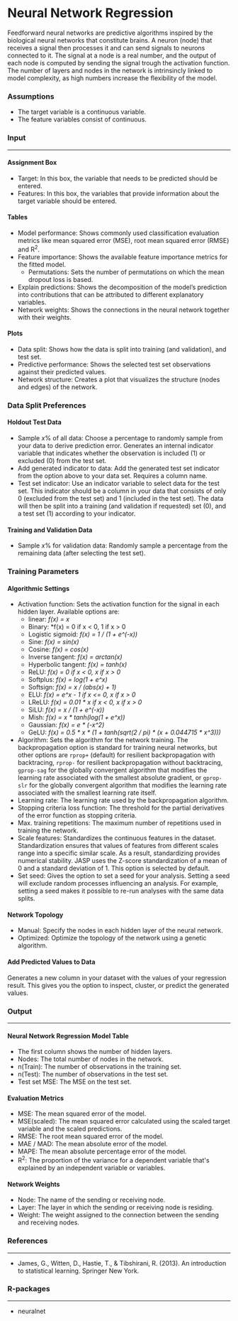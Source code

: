 Neural Network Regression
===

Feedforward neural networks are predictive algorithms inspired by the biological neural networks that constitute brains. A neuron (node) that receives a signal then processes it and can send signals to neurons connected to it. The signal at a node is a real number, and the output of each node is computed by sending the signal trough the activation function. The number of layers and nodes in the network is intrinsincly linked to model complexity, as high numbers increase the flexibility of the model.

### Assumptions
- The target variable is a continuous variable.
- The feature variables consist of continuous.

### Input 
-------
#### Assignment Box 
- Target: In this box, the variable that needs to be predicted should be entered. 
- Features: In this box, the variables that provide information about the target variable should be entered. 

#### Tables  
- Model performance: Shows commonly used classification evaluation metrics like mean squared error (MSE), root mean squared error (RMSE) and R<sup>2</sup>.
- Feature importance: Shows the available feature importance metrics for the fitted model.
  - Permutations: Sets the number of permutations on which the mean dropout loss is based.
- Explain predictions: Shows the decomposition of the model’s prediction into contributions that can be attributed to different explanatory variables.
- Network weights: Shows the connections in the neural network together with their weights.

#### Plots
- Data split: Shows how the data is split into training (and validation), and test set.
- Predictive performance: Shows the selected test set observations against their predicted values.
- Network structure: Creates a plot that visualizes the structure (nodes and edges) of the network.

### Data Split Preferences
#### Holdout Test Data
- Sample *x*% of all data: Choose a percentage to randomly sample from your data to derive prediction error. Generates an internal indicator variable that indicates whether the observation is included (1) or excluded (0) from the test set.
- Add generated indicator to data: Add the generated test set indicator from the option above to your data set. Requires a column name.
- Test set indicator: Use an indicator variable to select data for the test set. This indicator should be a column in your data that consists of only 0 (excluded from the test set) and 1 (included in the test set). The data will then be split into a training (and validation if requested) set (0), and a test set (1) according to your indicator.

#### Training and Validation Data
- Sample *x*% for validation data: Randomly sample a percentage from the remaining data (after selecting the test set).

### Training Parameters 
#### Algorithmic Settings
- Activation function: Sets the activation function for the signal in each hidden layer. Available options are:
  - linear: *f(x) = x*
  - Binary: *f(x) = 0 if x < 0, 1 if x > 0
  - Logistic sigmoid: *f(x) = 1 / (1 + e^(-x))*
  - Sine: *f(x) = sin(x)*
  - Cosine: *f(x) = cos(x)*
  - Inverse tangent: *f(x) = arctan(x)*
  - Hyperbolic tangent: *f(x) = tanh(x)*
  - ReLU: *f(x) =  0 if x < 0, x if x > 0*
  - Softplus: *f(x) = log(1 + e^x)*
  - Softsign: *f(x) = x / (abs(x) + 1)*
  - ELU: *f(x) = e^x - 1 if x <= 0, x if x > 0*
  - LReLU: *f(x) = 0.01 * x if x < 0, x if x > 0*
  - SiLU: *f(x) = x / (1 + e^(-x))*
  - Mish: *f(x) = x * tanh(log(1 + e^x))*
  - Gaussian: *f(x) = e * (-x^2)*
  - GeLU: *f(x) = 0.5 * x * (1 + tanh(sqrt(2 / pi) * (x + 0.044715 * x^3)))*
- Algorithm: Sets the algorithm for the network training. The backpropagation option is standard for training neural networks, but other options are `rprop+` (default) for resilient backpropagation with backtracing, `rprop-` for resilient backpropagation without backtracing, `gprop-sag` for the globally convergent algorithm that modifies the learning rate associated with the smallest absolute gradient, or `gprop-slr` for the globally convergent algorithm that modifies the learning rate associated with the smallest learning rate itself.
- Learning rate: The learning rate used by the backpropagation algorithm.
- Stopping criteria loss function: The threshold for the partial derivatives of the error function as stopping criteria.
- Max. training repetitions: The maximum number of repetitions used in training the network.
- Scale features: Standardizes the continuous features in the dataset. Standardization ensures that values of features from different scales range into a specific similar scale. As a result, standardizing provides numerical stability. JASP uses the Z-score standardization of a mean of 0 and a standard deviation of 1. This option is selected by default.
- Set seed: Gives the option to set a seed for your analysis. Setting a seed will exclude random processes influencing an analysis. For example, setting a seed makes it possible to re-run analyses with the same data splits.

#### Network Topology
- Manual: Specify the nodes in each hidden layer of the neural network.
- Optimized: Optimize the topology of the network using a genetic algorithm.

#### Add Predicted Values to Data
Generates a new column in your dataset with the values of your regression result. This gives you the option to inspect, cluster, or predict the generated values.

### Output
-------

#### Neural Network Regression Model Table
- The first column shows the number of hidden layers.
- Nodes: The total number of nodes in the network.
- n(Train): The number of observations in the training set.
- n(Test): The number of observations in the test set.
- Test set MSE: The MSE on the test set.

#### Evaluation Metrics
- MSE: The mean squared error of the model.
- MSE(scaled): The mean squared error calculated using the scaled target variable and the scaled predictions.
- RMSE: The root mean squared error of the model.
- MAE / MAD: The mean absolute error of the model.
- MAPE: The mean absolute percentage error of the model.
- R<sup>2</sup>: The proportion of the variance for a dependent variable that's explained by an independent variable or variables.

#### Network Weights
- Node: The name of the sending or receiving node.
- Layer: The layer in which the sending or receiving node is residing.
- Weight: The weight assigned to the connection between the sending and receiving nodes.

### References
-------
- James, G., Witten, D., Hastie, T., & Tibshirani, R. (2013). An introduction to statistical learning. Springer New York.

### R-packages 
--- 
- neuralnet
